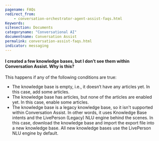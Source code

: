 ```yaml
---
pagename: FAQs
redirect_from:
    - conversation-orchestrator-agent-assist-faqs.html
Keywords:
sitesection: Documents
categoryname: "Conversational AI"
documentname: Conversation Assist
permalink: conversation-assist-faqs.html
indicator: messaging
---
```


#### I created a few knowledge bases, but I don’t see them within Conversation Assist. Why is this?

This happens if any of the following conditions are true:

* The knowledge base is empty, i.e., it doesn’t have any articles yet. In this case, add some articles.
* The knowledge base has articles, but none of the articles are enabled yet. In this case, enable some articles.
* The knowledge base is a legacy knowledge base, so it isn't supported within Conversation Assist. In other words, it uses Knowledge Base intents and the LivePerson (Legacy) NLU engine behind the scenes. In this case, download the knowledge base and import the export file into a new knowledge base. All new knowledge bases use the LivePerson NLU engine by default.

